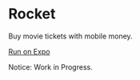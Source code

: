 # Rocket

Buy movie tickets with mobile money.

[Run on Expo](https://expo.io/@raymxnde/movieapp)

Notice: Work in Progress.
